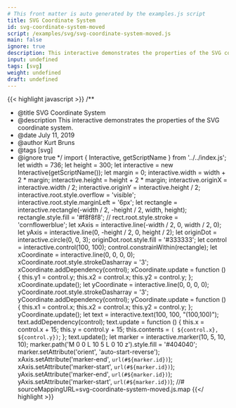 ```yaml
---
# This front matter is auto generated by the examples.js script
title: SVG Coordinate System
id: svg-coordinate-system-moved
script: /examples/svg/svg-coordinate-system-moved.js
main: false
ignore: true
description: This interactive demonstrates the properties of the SVG coordinate system.
input: undefined
tags: [svg]
weight: undefined
draft: undefined
---
```


{{< highlight javascript >}}
/**
* @title SVG Coordinate System
* @description This interactive demonstrates the properties of the SVG coordinate system.
* @date July 11, 2019
* @author Kurt Bruns
* @tags [svg]
* @ignore true
*/
import { Interactive, getScriptName } from '../../index.js';
let width = 736;
let height = 300;
let interactive = new Interactive(getScriptName());
let margin = 0;
interactive.width = width + 2 * margin;
interactive.height = height + 2 * margin;
interactive.originX = interactive.width / 2;
interactive.originY = interactive.height / 2;
interactive.root.style.overflow = 'visible';
interactive.root.style.marginLeft = '6px';
let rectangle = interactive.rectangle(-width / 2, -height / 2, width, height);
rectangle.style.fill = '#f8f8f8';
// rect.root.style.stroke = 'cornflowerblue';
let xAxis = interactive.line(-width / 2, 0, width / 2, 0);
let yAxis = interactive.line(0, -height / 2, 0, height / 2);
let originDot = interactive.circle(0, 0, 3);
originDot.root.style.fill = '#333333';
let control = interactive.control(100, 100);
control.constrainWithin(rectangle);
let xCoordinate = interactive.line(0, 0, 0, 0);
xCoordinate.root.style.strokeDasharray = '3';
xCoordinate.addDependency(control);
xCoordinate.update = function () {
    this.y1 = control.y;
    this.x2 = control.x;
    this.y2 = control.y;
};
xCoordinate.update();
let yCoordinate = interactive.line(0, 0, 0, 0);
yCoordinate.root.style.strokeDasharray = '3';
yCoordinate.addDependency(control);
yCoordinate.update = function () {
    this.x1 = control.x;
    this.x2 = control.x;
    this.y2 = control.y;
};
yCoordinate.update();
let text = interactive.text(100, 100, "(100,100)");
text.addDependency(control);
text.update = function () {
    this.x = control.x + 15;
    this.y = control.y + 15;
    this.contents = `( ${control.x}, ${control.y})`;
};
text.update();
let marker = interactive.marker(10, 5, 10, 10);
marker.path('M 0 0 L 10 5 L 0 10 z').style.fill = '#404040';
marker.setAttribute('orient', 'auto-start-reverse');
xAxis.setAttribute('marker-end', `url(#${marker.id})`);
xAxis.setAttribute('marker-start', `url(#${marker.id})`);
yAxis.setAttribute('marker-end', `url(#${marker.id})`);
yAxis.setAttribute('marker-start', `url(#${marker.id})`);
//# sourceMappingURL=svg-coordinate-system-moved.js.map
{{</ highlight >}}


